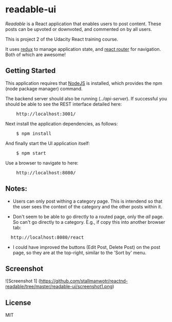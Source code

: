
# readable-ui

_Readable_ is a React application that enables users to post content. These posts can
be upvoted or downvoted, and commented on by all users.

This is project 2 of the Udacity React training course.

It uses [redux](https://github.com/reactjs/react-redux) to manage application state, and
[react router](https://github.com/ReactTraining/react-router) for navigation. Both of
which are awesome!

## Getting Started

This application requires that [NodeJS](https://nodejs.org/en/) is installed, which provides
the npm (node package manager) command.

The backend server should also be running (_../api-server_). If successful you should be able
to see the REST interface detailed here:

<pre>
    http://localhost:3001/
</pre>

Next install the application dependencies, as follows:

<pre>
    $ npm install
</pre>

And finally start the UI application itself:

<pre>
    $ npm start
</pre>

Use a browser to navigate to here:

<pre>
    http://localhost:8080/
</pre>


## Notes:

* Users can only post withing a category page. This is intendend so that the user sees
  the context of the category and the other posts within it.

* Don't seem to be able to go directly to a routed page, only the _all_ page. So can't
  go directly to a category. E.g., if copy this into another browser tab:

<pre>
  http://localhost:8080/react
</pre>

* I could have improved the buttons (Edit Post, Delete Post) on the post page, so they
  are at the top-right, similar to the 'Sort by' menu.

## Screenshot

![Screenshot 1]
(https://github.com/stallmanwotr/reactnd-readable/tree/master/readable-ui/screenshot1.png)

## License

MIT

